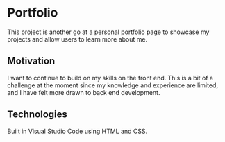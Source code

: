 # Portfolio
This project is another go at a personal portfolio page to showcase my projects and allow users to learn more about me.

## Motivation
I want to continue to build on my skills on the front end. This is a bit of a challenge at the moment since my knowledge and experience are limited, and I have felt more drawn to back end development.

## Technologies
Built in Visual Studio Code using HTML and CSS.
